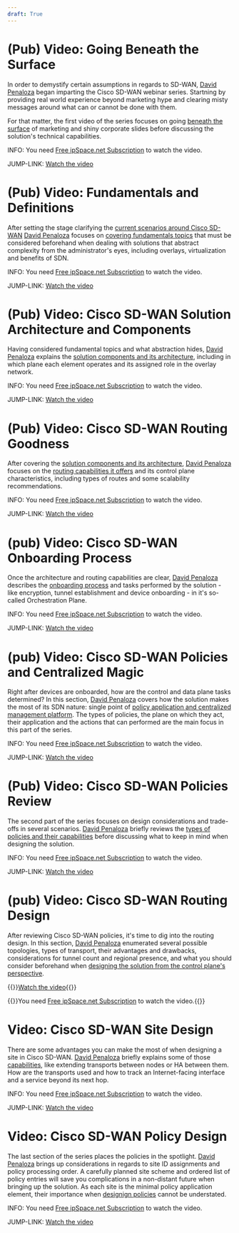 ```yaml
---
draft: True
---
```

# (Pub) Video: Going Beneath the Surface

In order to demystify certain assumptions in regards to SD-WAN, [David Penaloza](https://www.ipspace.net/Author:David_Pe%C3%B1aloza_Seijas) began imparting the Cisco SD-WAN webinar series. Startning by providing real world experience beyond marketing hype and clearing misty messages around what can or cannot be done with them.

For that matter, the first video of the series focuses on going [beneath the surface](https://my.ipspace.net/bin/get/CiscoSDWAN/1%20-%20Going%20Beneath%20the%20Surface.mp4?doccode=CiscoSDWAN) of marketing and shiny corporate slides before discussing the solution's technical capabilities.

INFO: You need [Free ipSpace.net Subscription](https://www.ipspace.net/Subscription/Free) to watch the video.

JUMP-LINK: [Watch the video](https://my.ipspace.net/bin/get/CiscoSDWAN/1%20-%20Going%20Beneath%20the%20Surface.mp4?doccode=CiscoSDWAN)

# (Pub) Video: Fundamentals and Definitions

After setting the stage clarifying the [current scenarios around Cisco SD-WAN](https://my.ipspace.net/bin/get/CiscoSDWAN/1%20-%20Going%20Beneath%20the%20Surface.mp4?doccode=CiscoSDWAN) [David Penaloza](https://www.ipspace.net/Author:David_Pe%C3%B1aloza_Seijas) focuses on [covering fundamentals topics](https://my.ipspace.net/bin/get/CiscoSDWAN/2%20-%20Fundamentals%20and%20Definitions.mp4?doccode=CiscoSDWAN) that must be considered beforehand when dealing with solutions that abstract complexity from the administrator's eyes, including overlays, virtualization and benefits of SDN.

INFO: You need [Free ipSpace.net Subscription](https://www.ipspace.net/Subscription/Free) to watch the video.

JUMP-LINK: [Watch the video](https://my.ipspace.net/bin/get/CiscoSDWAN/2%20-%20Fundamentals%20and%20Definitions.mp4?doccode=CiscoSDWAN)

# (Pub) Video: Cisco SD-WAN Solution Architecture and Components

Having considered fundamental topics and what abstraction hides, [David Penaloza](https://www.ipspace.net/Author:David_Pe%C3%B1aloza_Seijas) explains the [solution components and its architecture](https://my.ipspace.net/bin/get/CiscoSDWAN/3%20-%20Solution%20Architecture%20and%20Components.mp4?doccode=CiscoSDWAN), including in which plane each element operates and its assigned role in the overlay network.

INFO: You need [Free ipSpace.net Subscription](https://www.ipspace.net/Subscription/Free) to watch the video.

JUMP-LINK: [Watch the video](https://my.ipspace.net/bin/get/CiscoSDWAN/3%20-%20Solution%20Architecture%20and%20Components.mp4?doccode=CiscoSDWAN)

# (Pub) Video: Cisco SD-WAN Routing Goodness

After covering the [solution components and its architecture](https://my.ipspace.net/bin/get/CiscoSDWAN/3%20-%20Solution%20Architecture%20and%20Components.mp4?doccode=CiscoSDWAN), [David Penaloza](https://www.ipspace.net/Author:David_Pe%C3%B1aloza_Seijas) focuses on the [routing capabilities it offers](https://my.ipspace.net/bin/get/CiscoSDWAN/4%20-%20Routing%20Goodness.mp4?doccode=CiscoSDWAN) and its control plane characteristics, including types of routes and some scalability recommendations.

INFO: You need [Free ipSpace.net Subscription](https://www.ipspace.net/Subscription/Free) to watch the video.

JUMP-LINK: [Watch the video](https://my.ipspace.net/bin/get/CiscoSDWAN/4%20-%20Routing%20Goodness.mp4?doccode=CiscoSDWAN)

# (pub) Video: Cisco SD-WAN Onboarding Process

Once the architecture and routing capabilities are clear, [David Penaloza](https://www.ipspace.net/Author:David_Pe%C3%B1aloza_Seijas) describes the [onboarding process](https://my.ipspace.net/bin/get/CiscoSDWAN/5%20-%20Onboarding%20Process.mp4?doccode=CiscoSDWAN) and tasks performed by the solution - like encryption, tunnel establishment and device onboarding - in it's so-called Orchestration Plane.

INFO: You need [Free ipSpace.net Subscription](https://www.ipspace.net/Subscription/Free) to watch the video.

JUMP-LINK: [Watch the video](https://my.ipspace.net/bin/get/CiscoSDWAN/5%20-%20Onboarding%20Process.mp4?doccode=CiscoSDWAN)

# (pub) Video: Cisco SD-WAN Policies and Centralized Magic

Right after devices are onboarded, how are the control and data plane tasks determined? In this section, [David Penaloza](https://www.ipspace.net/Author:David_Pe%C3%B1aloza_Seijas) covers how the solution makes the most of its SDN nature: single point of [policy application and centralized management platform](https://my.ipspace.net/bin/get/CiscoSDWAN/6%20-%20Policies%20and%20Centralized%20Magic.mp4?doccode=CiscoSDWAN). The types of policies, the plane on which they act, their application and the actions that can performed are the main focus in this part of the series.

INFO: You need [Free ipSpace.net Subscription](https://www.ipspace.net/Subscription/Free) to watch the video.

JUMP-LINK: [Watch the video](https://my.ipspace.net/bin/get/CiscoSDWAN/6%20-%20Policies%20and%20Centralized%20Magic.mp4?doccode=CiscoSDWAN)

# (Pub) Video: Cisco SD-WAN Policies Review

The second part of the series focuses on design considerations and trade-offs in several scenarios. [David Penaloza](https://www.ipspace.net/Author:David_Pe%C3%B1aloza_Seijas) briefly reviews the [types of policies and their capabilities](https://my.ipspace.net/bin/get/CiscoSDWAN/7%20-%20Policies%20review.mp4?doccode=CiscoSDWAN) before discussing what to keep in mind when designing the solution.

INFO: You need [Free ipSpace.net Subscription](https://www.ipspace.net/Subscription/Free) to watch the video.

JUMP-LINK: [Watch the video](https://my.ipspace.net/bin/get/CiscoSDWAN/7%20-%20Policies%20review.mp4?doccode=CiscoSDWAN)

# (pub) Video: Cisco SD-WAN Routing Design

After reviewing Cisco SD-WAN policies, it's time to dig into the routing design. In this section, [David Penaloza](https://www.ipspace.net/Author:David_Pe%C3%B1aloza_Seijas) enumerated several possible topologies, types of transport, their advantages and drawbacks, considerations for tunnel count and regional presence, and what you should consider beforehand when [designing the solution from the control plane's perspective](https://my.ipspace.net/bin/get/CiscoSDWAN/8.1%20-%20Routing%20Design.mp4?doccode=CiscoSDWAN).

{{<jump>}}[Watch the video](https://my.ipspace.net/bin/get/CiscoSDWAN/8.1%20-%20Routing%20Design.mp4?doccode=CiscoSDWAN){{</jump>}}

{{<note info>}}You need [Free ipSpace.net Subscription](https://www.ipspace.net/Subscription/Free) to watch the video.{{</note>}}


# Video: Cisco SD-WAN Site Design

There are some advantages you can make the most of when designing a site in Cisco SD-WAN. [David Penaloza](https://www.ipspace.net/Author:David_Pe%C3%B1aloza_Seijas) briefly explains some of those [capabilities](https://my.ipspace.net/bin/get/CiscoSDWAN/8.2%20-%20Site%20Design.mp4?doccode=CiscoSDWAN), like extending transports between nodes or HA between them. How are the transports used and how to track an Internet-facing interface and a service beyond its next hop.

INFO: You need [Free ipSpace.net Subscription](https://www.ipspace.net/Subscription/Free) to watch the video.

JUMP-LINK: [Watch the video](https://my.ipspace.net/bin/get/CiscoSDWAN/8.2%20-%20Site%20Design.mp4?doccode=CiscoSDWAN)

# Video: Cisco SD-WAN Policy Design

The last section of the series places the policies in the spotlight. [David Penaloza](https://www.ipspace.net/Author:David_Pe%C3%B1aloza_Seijas) brings up considerations in regards to site ID assignments and policy processing order. A carefully planned site scheme and ordered list of policy entries will save you complications in a non-distant future when bringing up the solution. As each site is the minimal policy application element, their importance when [designign policies](https://my.ipspace.net/bin/get/CiscoSDWAN/8.3%20-%20Policy%20Design.mp4?doccode=CiscoSDWAN) cannot be understated.

INFO: You need [Free ipSpace.net Subscription](https://www.ipspace.net/Subscription/Free) to watch the video.

JUMP-LINK: [Watch the video](https://my.ipspace.net/bin/get/CiscoSDWAN/8.3%20-%20Policy%20Design.mp4?doccode=CiscoSDWAN)
